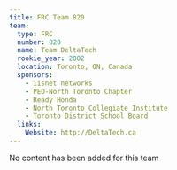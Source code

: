 ```yaml
---
title: FRC Team 820
team:
  type: FRC
  number: 820
  name: Team DeltaTech
  rookie_year: 2002
  location: Toronto, ON, Canada
  sponsors:
    - iisnet networks
    - PEO-North Toronto Chapter
    - Ready Honda
    - North Toronto Collegiate Institute
    - Toronto District School Board
  links:
    Website: http://DeltaTech.ca
---
```

No content has been added for this team